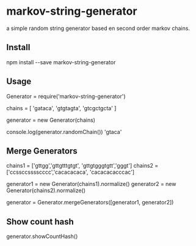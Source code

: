 # markov-string-generator

a simple random string generator based en second order markov chains.

## Install

npm install --save markov-string-generator

## Usage

Generator = require('markov-string-generator')

chains = [ 'gataca', 'gtgtagta', 'gtcgctgcta' ]

generator = new Generator(chains)

console.log(generator.randomChain())
'gtaca'

## Merge Generators

chains1 = ['gttgg','gttgtttgtgt', 'gttgtgggtgtt','gggt']
chains2 = ['ccssccsssscccc','cacacacaca', 'cacacacacccac']

generator1 = new Generator(chains1).normalize()
generator2 = new Generator(chains2).normalize()

generator = Generator.mergeGenerators([generator1, generator2])

## Show count hash

generator.showCountHash()


